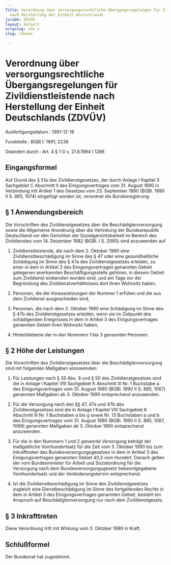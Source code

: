 ```yaml
---
Title: Verordnung über versorgungsrechtliche Übergangsregelungen für Zivildienstleistende
  nach Herstellung der Einheit Deutschlands
jurabk: ZDVÜV
layout: default
origslug: zdv_v
slug: zdvuev

---
```


# Verordnung über versorgungsrechtliche Übergangsregelungen für Zivildienstleistende nach Herstellung der Einheit Deutschlands (ZDVÜV)

Ausfertigungsdatum
:   1991-12-18

Fundstelle
:   BGBl I: 1991, 2238

Geändert durch
:   Art. 4 § 1 G v. 21.6.1994 I 1286


## Eingangsformel

Auf Grund des § 51a des Zivildienstgesetzes, der durch Anlage I
Kapitel X Sachgebiet C Abschnitt II des Einigungsvertrages vom 31.
August 1990 in Verbindung mit Artikel 1 des Gesetzes vom 23. September
1990 (BGBl. 1990 II S. 885, 1074) eingefügt worden ist, verordnet die
Bundesregierung:


## § 1 Anwendungsbereich

Die Vorschriften des Zivildienstgesetzes über die
Beschädigtenversorgung sowie die Allgemeine Anordnung über die
Vertretung der Bundesrepublik Deutschland vor den Gerichten der
Sozialgerichtsbarkeit im Bereich des Zivildienstes vom 14. Dezember
1982 (BGBl. I S. 2065) sind anzuwenden auf

1.  Zivildienstleistende, die nach dem 2. Oktober 1990 eine
    Zivildienstbeschädigung im Sinne des § 47 oder eine gesundheitliche
    Schädigung im Sinne des § 47a des Zivildienstgesetzes erleiden, zu
    einer in dem in Artikel 3 des Einigungsvertrages genannten Gebiet
    gelegenen anerkannten Beschäftigungsstelle gehören, in diesem Gebiet
    zum Zivildienst einberufen worden sind, und am Tage vor der Begründung
    des Zivildienstverhältnisses dort ihren Wohnsitz haben,


2.  Personen, die die Voraussetzungen der Nummer 1 erfüllen und die aus
    dem Zivildienst ausgeschieden sind,


3.  Personen, die nach dem 2. Oktober 1990 eine Schädigung im Sinne des §
    47b des Zivildienstgesetzes erleiden, wenn sie im Zeitpunkt des
    schädigenden Ereignisses in dem in Artikel 3 des Einigungsvertrages
    genannten Gebiet ihren Wohnsitz haben,


4.  Hinterbliebene der in den Nummern 1 bis 3 genannten Personen.





## § 2 Höhe der Leistungen

Die Vorschriften des Zivildienstgesetzes über die
Beschädigtenversorgung sind mit folgenden Maßgaben anzuwenden:

1.  Für Leistungen nach § 35 Abs. 8 und § 50 des Zivildienstgesetzes sind
    die in Anlage I Kapitel VIII Sachgebiet K Abschnitt III Nr. 1
    Buchstabe a des Einigungsvertrages vom 31. August 1990 (BGBl. 1990 II
    S. 885, 1067) genannten Maßgaben ab 3. Oktober 1990 entsprechend
    anzuwenden.


2.  Für die Versorgung nach den §§ 47, 47a und 47b des Zivildienstgesetzes
    sind die in Anlage I Kapitel VIII Sachgebiet K Abschnitt III Nr. 1
    Buchstaben a bis g sowie Nr. 13 Buchstaben a und b des
    Einigungsvertrages vom 31. August 1990 (BGBl. 1990 II S. 885, 1067,
    1069) genannten Maßgaben ab 3. Oktober 1990 entsprechend anzuwenden.


3.  Für die in den Nummern 1 und 2 genannte Versorgung beträgt der
    maßgebliche Vomhundertsatz für die Zeit vom 3. Oktober 1990 bis zum
    Inkrafttreten des Bundesversorgungsgesetzes in dem in Artikel 3 des
    Einigungsvertrages genannten Gebiet 40,3 vom Hundert. Danach gelten
    der vom Bundesminister für Arbeit und Sozialordnung für die Versorgung
    nach dem Bundesversorgungsgesetz bekanntgegebene Vomhundertsatz und
    der Veränderungstermin entsprechend.


4.  Ist die Zivildienstbeschädigung im Sinne des Zivildienstgesetzes
    zugleich eine Dienstbeschädigung im Sinne des fortgeltenden Rechts in
    dem in Artikel 3 des Einigungsvertrages genannten Gebiet, besteht ein
    Anspruch auf Beschädigtenversorgung nur nach dem Zivildienstgesetz.





## § 3 Inkrafttreten

Diese Verordnung tritt mit Wirkung vom 3. Oktober 1990 in Kraft.


## Schlußformel

Der Bundesrat hat zugestimmt.

